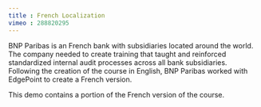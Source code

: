 ```yaml
---
title : French Localization
vimeo : 288820295
---
```

BNP Paribas is an French bank with subsidiaries located around the world. The company needed to create training that taught and reinforced standardized internal audit processes across all bank subsidiaries. Following the creation of the course in English, BNP Paribas worked with EdgePoint to create a French version.

This demo contains a portion of the French version of the course.
